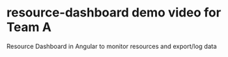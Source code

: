 # resource-dashboard demo video for Team A
Resource Dashboard in Angular to monitor resources and export/log data
